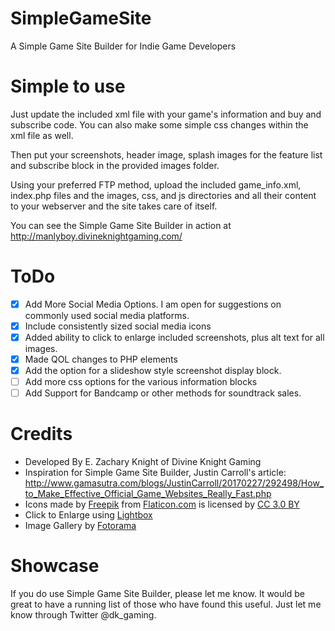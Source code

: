# SimpleGameSite
A Simple Game Site Builder for Indie Game Developers

# Simple to use
Just update the included xml file with your game's information and buy and subscribe code. You can also make some simple css changes within the xml file as well.

Then put your screenshots, header image, splash images for the feature list and subscribe block in the provided images folder. 

Using your preferred FTP method, upload the included game_info.xml, index.php files and the images, css, and js directories and all their content to your webserver and the site takes care of itself. 

You can see the Simple Game Site Builder in action at http://manlyboy.divineknightgaming.com/

# ToDo

- [X] Add More Social Media Options. I am open for suggestions on commonly used social media platforms.
- [X] Include consistently sized social media icons
- [X] Added ability to click to enlarge included screenshots, plus alt text for all images.
- [X] Made QOL changes to PHP elements
- [X] Add the option for a slideshow style screenshot display block.
- [ ] Add more css options for the various information blocks
- [ ] Add Support for Bandcamp or other methods for soundtrack sales.

# Credits

- Developed By E. Zachary Knight of Divine Knight Gaming
- Inspiration for Simple Game Site Builder, Justin Carroll's article: http://www.gamasutra.com/blogs/JustinCarroll/20170227/292498/How_to_Make_Effective_Official_Game_Websites_Really_Fast.php
- Icons made by [Freepik](http://www.freepik.com) from [Flaticon.com](http://www.flaticon.com) is licensed by [CC 3.0 BY](http://creativecommons.org/licenses/by/3.0/)
- Click to Enlarge using [Lightbox](http://www.lokeshdhakar.com/projects/lightbox2/)
- Image Gallery by [Fotorama](http://fotorama.io/)

# Showcase

If you do use Simple Game Site Builder, please let me know. It would be great to have a running list of those who have found this useful. Just let me know through Twitter @dk_gaming.
